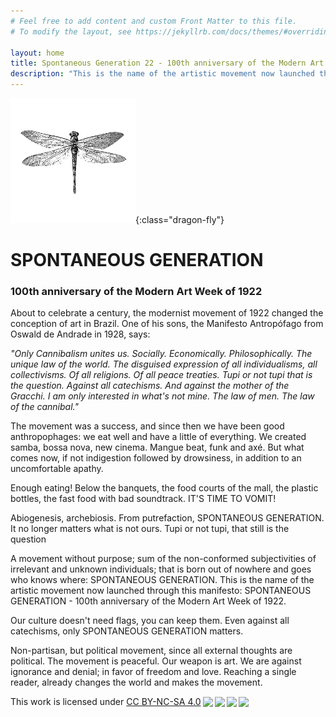 ```yaml
---
# Feel free to add content and custom Front Matter to this file.
# To modify the layout, see https://jekyllrb.com/docs/themes/#overriding-theme-defaults

layout: home
title: Spontaneous Generation 22 - 100th anniversary of the Modern Art Week of 1922
description: "This is the name of the artistic movement now launched through this manifesto: SPONTANEOUS GENERATION - 100th anniversary of the Modern Art Week of 1922."
---
```


![Geração Espontêanea](/assets/images/logo.png){:class="dragon-fly"}

# SPONTANEOUS GENERATION

### 100th anniversary of the Modern Art Week of 1922

About to celebrate a century, the modernist movement of 1922 changed the conception of art in Brazil. One of his sons, the Manifesto Antropófago from Oswald de Andrade in 1928, says:

_"Only Cannibalism unites us. Socially. Economically. Philosophically. The unique law of the world. The disguised expression of all individualisms, all collectivisms. Of all religions. Of all peace treaties. Tupi or not tupi that is the question. Against all catechisms. And against the mother of the Gracchi. I am only interested in what's not mine. The law of men. The law of the cannibal."_

The movement was a success, and since then we have been good anthropophages: we eat well and have a little of everything. We created samba, bossa nova, new cinema. Mangue beat, funk and axé. But what comes now, if not indigestion followed by drowsiness, in addition to an uncomfortable apathy.

Enough eating! Below the banquets, the food courts of the mall, the plastic bottles, the fast food with bad soundtrack. IT'S TIME TO VOMIT!

Abiogenesis, archebiosis. From putrefaction, SPONTANEOUS GENERATION. It no longer matters what is not ours. Tupi or not tupi, that still is the question

A movement without purpose; sum of the non-conformed subjectivities of irrelevant and unknown individuals; that is born out of nowhere and goes who knows where: SPONTANEOUS GENERATION. This is the name of the artistic movement now launched through this manifesto: SPONTANEOUS GENERATION - 100th anniversary of the Modern Art Week of 1922.

Our culture doesn't need flags, you can keep them. Even against all catechisms, only SPONTANEOUS GENERATION matters.

Non-partisan, but political movement, since all external thoughts are political. The movement is peaceful. Our weapon is art. We are against ignorance and denial; in favor of freedom and love. Reaching a single reader, already changes the world and makes the movement.

<div class="copyleft">
    <p xmlns:cc="http://creativecommons.org/ns#" >This work is licensed under <a href="http://creativecommons.org/licenses/by-nc-sa/4.0/?ref=chooser-v1" target="_blank" rel="license noopener noreferrer" style="display:inline-block;">CC BY-NC-SA 4.0<img style="height:22px!important;margin-left:3px;vertical-align:text-bottom;" src="https://mirrors.creativecommons.org/presskit/icons/cc.svg?ref=chooser-v1"><img style="height:22px!important;margin-left:3px;vertical-align:text-bottom;" src="https://mirrors.creativecommons.org/presskit/icons/by.svg?ref=chooser-v1"><img style="height:22px!important;margin-left:3px;vertical-align:text-bottom;" src="https://mirrors.creativecommons.org/presskit/icons/nc.svg?ref=chooser-v1"><img style="height:22px!important;margin-left:3px;vertical-align:text-bottom;" src="https://mirrors.creativecommons.org/presskit/icons/sa.svg?ref=chooser-v1"></a></p>
</div>